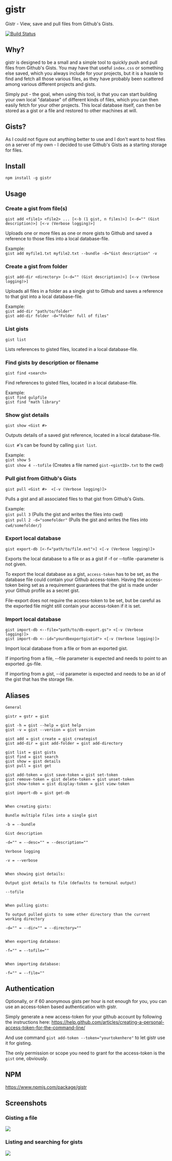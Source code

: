 # gistr

Gistr - View, save and pull files from Github's Gists.

[![Build Status](https://travis-ci.com/ahvonenj/gistr.svg?token=CTLNy9ndTqFfFx23p9q1&branch=master)](https://travis-ci.com/ahvonenj/gistr)

## Why?

gistr is designed to be a small and a simple tool to quickly push and pull files from Github's Gists. You may have that useful `index.css` or something else saved, which you always include for your projects, but it is a hassle to find and fetch all those various files, as they have probably been scattered among various different projects and gists.

Simply put - the goal, when using this tool, is that you can start building your own local "database" of different kinds of files, which you can then easily fetch for your other projects. This local database itself, can then be stored as a gist or a file and restored to other machines at will.

## Gists?

As I could not figure out anything better to use and I don't want to host files on a server of my own - I decided to use Github's Gists as a starting storage for files.

## Install

`npm install -g gistr`

## Usage

### Create a gist from file(s)

`gist add <file1> <file2> ... [<-b (1 gist, n files)>] [<-d="" (Gist description)>] [<-v (Verbose logging)>]`

Uploads one or more files as one or more gists to Github and saved a reference to those files into a local database-file.

Example:  
`gist add myfile1.txt myfile2.txt --bundle -d="Gist description" -v`

### Create a gist from folder

`gist add-dir <directory> [<-d="" (Gist description)>] [<-v (Verbose logging)>]`

Uploads all files in a folder as a single gist to Github and saves a reference to that gist into a local database-file.

Example:  
`gist add-dir "path/to/folder"`  
`gist add-dir folder -d="Folder full of files"`

### List gists

`gist list`

Lists references to gisted files, located in a local database-file.

### Find gists by description or filename

`gist find <search>`

Find references to gisted files, located in a local database-file.

Example:  
`gist find gulpfile`  
`gist find "math library"`

### Show gist details

`gist show <Gist #>`

Outputs details of a saved gist reference, located in a local database-file.

`Gist #`'s can be found by calling `gist list`.

Example:  
`gist show 5`  
`gist show 4 --tofile` (Creates a file named `gist-<gistID>.txt` to the cwd)

### Pull gist from Github's Gists

`gist pull <Gist #>  <[-v (Verbose logging)]>`

Pulls a gist and all associated files to that gist from Github's Gists.

Example:  
`gist pull 3` (Pulls the gist and writes the files into cwd)  
`gist pull 2 -d="somefolder"` (Pulls the gist and writes the files into `cwd/somefolder/`)

### Export local database

`gist export-db [<-f="path/to/file.ext">] <[-v (Verbose logging)]>`

Exports the local database to a file or as a gist if -f or --tofile -parameter is not given.

To export the local database as a gist, `access-token` has to be set, as the database file could contain your Github access-token. Having the access-token being set as a requirement guarantees that the gist is made under your Github profile as a secret gist.

File-export does not require the access-token to be set, but be careful as the exported file might still contain your access-token if it is set.

### Import local database

`gist import-db <--file="path/to/db-export.gs"> <[-v (Verbose logging)]>`  
`gist import-db <--id="yourdbexportgistid"> <[-v (Verbose logging)]>`

Import local database from a file or from an exported gist. 

If importing from a file, --file parameter is expected and needs to point to an exported .gs-file.

If importing from a gist, --id parameter is expected and needs to be an id of the gist that has the storage file.

## Aliases

```
General

gistr = gstr = gist

gist -h = gist --help = gist help
gist -v = gist --version = gist version

gist add = gist create = gist creategist
gist add-dir = gist add-folder = gist add-directory

gist list = gist gists
gist find = gist search
gist show = gist details
gist pull = gist get

gist add-token = gist save-token = gist set-token
gist remove-token = gist delete-token = gist unset-token
gist show-token = gist display-token = gist view-token

gist import-db = gist get-db


When creating gists:

Bundle multiple files into a single gist

-b = --bundle

Gist description

-d="" = --desc="" = --description=""

Verbose logging

-v = --verbose


When showing gist details:

Output gist details to file (defaults to terminal output)

--tofile


When pulling gists:

To output pulled gists to some other directory than the current working directory

-d="" = --dir="" = --directory=""


When exporting database:

-f="" = --tofile=""


When importing database:

-f="" = --file=""

```

## Authentication

Optionally, or if 60 anonymous gists per hour is not enough for you, you can use an access-token based authentication with gistr.

Simply generate a new access-token for your github account by following the instructions here: https://help.github.com/articles/creating-a-personal-access-token-for-the-command-line/

And use command `gist add-token --token="yourtokenhere"` to let gistr use it for gisting.

The only permission or scope you need to grant for the access-token is the `gist` one, obviously.

## NPM

https://www.npmjs.com/package/gistr

## Screenshots

### Gisting a file

![](https://i.imgur.com/cYEm3PT.png)

### Listing and searching for gists

![](https://i.imgur.com/cjLARbF.png)
